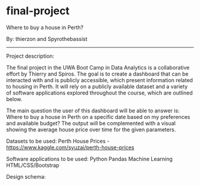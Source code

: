# final-project

Where to buy a house in Perth?

By: thierzon and Spyrothebassist

-----

Project description:

The final project in the UWA Boot Camp in Data Analytics is a collaborative effort by Thierry and Spiros. The goal is to create a dashboard that can be interacted with and is publicly accessible, which present information related to housing in Perth. It will rely on a publicly available dataset and a variety of software applications explored throughout the course, which are outlined below. 

The main question the user of this dashboard will be able to answer is:
Where to buy a house in Perth on a specific date based on my preferences and available budget?
The output will be complemented with a visual showing the average house price over time for the given parameters.

Datasets to be used:
Perth House Prices - https://www.kaggle.com/syuzai/perth-house-prices 

Software applications to be used:
Python Pandas
Machine Learning
HTML/CSS/Bootstrap

Design schema: <insert image link>
